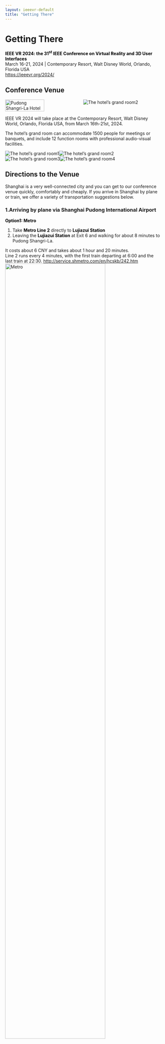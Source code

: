 ```yaml
---
layout: ieeevr-default
title: "Getting There"
---
```


<div>
    <h1>Getting There</h1>
    <p>
        <strong style="color: black">IEEE VR 2024: the 31<sup>st</sup> IEEE Conference on Virtual Reality and 3D User Interfaces </strong>
        <br>
        March 16-21, 2024 | Contemporary Resort, Walt Disney World, Orlando, Florida USA
        <br>
        <a href="https://ieeevr.org/2024/">https://ieeevr.org/2024/</a>
    </p>
    <h2>Conference Venue</h2>
    <div style="width: 100%; display: flex;flex-direction: row;" >
        <img src="../../assets/images/attend/gt1.png" alt="Pudong Shangri-La Hotel" style="width: 50%"/>
        <img src="../../assets/images/attend/gt0.jpg" alt="The hotel’s grand room2" style="max-width: 50%"/>
    </div>
    <p>IEEE VR 2024 will take place at the Contemporary Resort, Walt Disney World, Orlando, Florida USA, from March 16th-21st, 2024.</p>
    <p>The hotel’s grand room can accommodate 1500 people for meetings or banquets, and include 12 function rooms with professional audio-visual facilities.</p>
    <div style="width: 80%">
        <div style="width: 100%; display: flex;flex-direction: row;" >
            <img src="../../assets/images/attend/gt2.png" alt="The hotel’s grand room1" style="max-width: 50%"/>
            <img src="../../assets/images/attend/gt3.png" alt="The hotel’s grand room2" style="max-width: 50%"/>
        </div>
        <div style="width: 100%; display: flex;flex-direction: row;">
            <img src="../../assets/images/attend/gt4.png" alt="The hotel’s grand room3" style="max-width: 50%"/>
            <img src="../../assets/images/attend/gt5.png" alt="The hotel’s grand room4" style="max-width: 50%"/>
        </div>
    </div>
    <h2>Directions to the Venue</h2>
    <p>Shanghai is a very well-connected city and you can get to our conference venue quickly, comfortably and cheaply. If you arrive in Shanghai by plane or train, we offer a variety of transportation suggestions below.</p>
    <h3>1.Arriving by <strong>plane</strong> via <strong>Shanghai Pudong International Airport</strong></h3>
    <div>
    <strong style="color:black">Option1: Metro</strong>
    <ol type="1" start="1">
        <li>Take <strong style="color:black">Metro Line 2</strong> directly to <strong style="color:black">Lujiazui Station</strong></li>
        <li>Leaving the <strong style="color:black">Lujiazui Station</strong> at Exit 6 and walking for about 8 minutes to Pudong Shangri-La.</li>
    </ol>
    It costs about 6 CNY and takes about 1 hour and 20 minutes.
    <br>
    Line 2 runs every 4 minutes, with the first train departing at 6:00 and the last train at 22:30. 
    <a href="http://service.shmetro.com/en/hcskb/242.htm">http://service.shmetro.com/en/hcskb/242.htm</a>
    <img src="../../assets/images/attend/gt6.jpg" alt="Metro" style="width: 80%">
    </div>
    <br>
    <div>
    <strong style="color:black">Option2: Maglev+ Metro</strong>
    <ol type="1" start="1">
        <li>Take <strong style="color:black">Maglev</strong> to <strong style="color:black">Longyang Road</strong>.</li>
        <li>Then, take <strong style="color:black">Metro Line 2</strong> to <strong style="color:black">Lujiazui Station</strong>.</li>
        <li>Leaving the <strong style="color:black">Lujiazui Station</strong> at Exit 6 and walking for about 8 minutes to Pudong Shangri-La.</li>
    </ol>
    It costs about 54 CNY and takes about 50 minutes in total.
    <br>
    Maglev trains run every 30 minutes from 7:02 to 21:02 and every 40 minutes from 21:02 to 21:42.
    <a href="http://service.shmetro.com/en/hcskb/1370.htm">http://service.shmetro.com/en/hcskb/1370.htm</a>
    <img src="../../assets/images/attend/gt7.jpg" alt="Maglev+ Metro" style="width: 80%">
    <div>
    <strong style="color:black">What is Shanghai Maglev Train?</strong>
    <p>The 
        <a href="https://en.wikipedia.org/wiki/Shanghai_maglev_train">Shanghai maglev train</a>
    , also known as the Shanghai Transrapid, has a top speed of 430km/h (270mph). The line is the fastest operational high-speed maglev train, designed to connect Shanghai Pudong International Airport and the outskirts of central Pudong, Shanghai. It covers a distance of 30.5km (19mi) in just over 6minutes.
    </p>
    <div style="width: 80%">
        <div style="width: 100%;display: flex;flex-direction: row;">
            <img src="../../assets/images/attend/gt8.png" alt="Shanghai Maglev Train1" style="max-width: 50%"/>
            <img src="../../assets/images/attend/gt9.png" alt="Shanghai Maglev Train2" style="max-width: 50%"/>
        </div>
    </div>
    <strong style="color:black">How to buy tickets?</strong>
    <p>For both metro and Maglev, you can download the “Metro” App (Metro 大都会) and scan the code to ride; you can also use your cell phone's NFC to bundle a Shanghai public transportation card; or you can use cash to buy a one-way metro ticket at the vending machine near the entrance.</p>
    <p>Download Metro APP: <a href="http://service.shmetro.com/en/dtapp/index.htm">http://service.shmetro.com/en/dtapp/index.htm</a></p>
    </div>
    </div>
    <div>
    <strong style="color:black">Option3: Taxi</strong>
    <p>A taxi ride to Pudong Shangri-La takes approximately 50 minutes and costs 150 CNY.</p>
    </div>
    <h3>2.Arriving by <strong>plane</strong> or <strong>train</strong> via <strong>Hongqiao Integrated Transport Hub</strong></h3>
    <div>
    <strong style="color:black">Option1: Metro</strong>
    <p>Take Metro Line 2 directly to <strong style="color:black">Lujiazui station</strong>, which costs about 5 CNY and takes about 45 minutes.</p>
    <img src="../../assets/images/attend/gt10.jpg" alt="Metro" style="width: 80%">
    </div>
    <div>
    <strong style="color:black">Option2: Taxi</strong>
    <p>A taxi ride to Pudong Shangri-La takes approximately 35 minutes and costs 150 CNY.</p>
    </div>
</div>